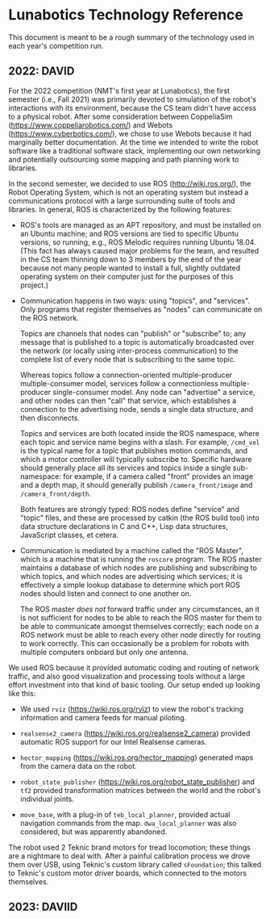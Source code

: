 # Lunabotics Technology Reference

This document is meant to be a rough summary of the technology used in
each year's competition run.

## 2022: DAVID

For the 2022 competition (NMT's first year at Lunabotics), the first
semester (i.e., Fall 2021) was primarily devoted to simulation of the
robot's interactions with its environment, because the CS team didn't
have access to a physical robot. After some consideration between
CoppeliaSim (https://www.coppeliarobotics.com/) and Webots
(https://www.cyberbotics.com/), we chose to use Webots because it had
marginally better documentation. At the time we intended to write the
robot software like a traditional software stack, implementing our
own networking and potentially outsourcing some mapping and path
planning work to libraries.

In the second semester, we decided to use ROS (http://wiki.ros.org/),
the Robot Operating System, which is not an operating system but
instead a communications protocol with a large surrounding suite of
tools and libraries. In general, ROS is characterized by the following
features:

 - ROS's tools are managed as an APT repository, and must be installed
   on an Ubuntu machine; and ROS versions are tied to specific Ubuntu
   versions, so running, e.g., ROS Melodic requires running Ubuntu
   18.04. (This fact has always caused major problems for the team,
   and resulted in the CS team thinning down to 3 members by the end
   of the year because not many people wanted to install a full,
   slightly outdated operating system on their computer just for the
   purposes of this project.)

 - Communication happens in two ways: using "topics", and "services".
   Only programs that register themselves as "nodes" can communicate
   on the ROS network.

   Topics are channels that nodes can "publish" or "subscribe" to; any
   message that is published to a topic is automatically broadcasted
   over the network (or locally using inter-process communication) to
   the complete list of every node that is subscribing to the same
   topic.

   Whereas topics follow a connection-oriented multiple-producer
   multiple-consumer model, services follow a connectionless
   multiple-producer single-consumer model. Any node can "advertise" a
   service, and other nodes can then "call" that service, which
   establishes a connection to the advertising node, sends a single
   data structure, and then disconnects.

   Topics and services are both located inside the ROS namespace,
   where each topic and service name begins with a slash. For example,
   `/cmd_vel` is the typical name for a topic that publishes motion
   commands, and which a motor controller will typically subscribe to.
   Specific hardware should generally place all its services and
   topics inside a single sub-namespace: for example, if a camera
   called "front" provides an image and a depth map, it should
   generally publish `/camera_front/image` and `/camera_front/depth`.

   Both features are strongly typed: ROS nodes define "service" and
   "topic" files, and these are processed by catkin (the ROS build
   tool) into data structure declarations in C and C++, Lisp data
   structures, JavaScript classes, et cetera.

 - Communication is mediated by a machine called the "ROS Master",
   which is a machine that is running the `roscore` program. The ROS
   master maintains a database of which nodes are publishing and
   subscribing to which topics, and which nodes are advertising which
   services; it is effectively a simple lookup database to determine
   which port ROS nodes should listen and connect to one another on.

   The ROS master _does not_ forward traffic under any circumstances,
   an it is not sufficient for nodes to be able to reach the ROS
   master for them to be able to communicate amongst themselves
   correctly; each node on a ROS network must be able to reach every
   other node directly for routing to work correctly. This can
   occasionally be a problem for robots with multiple computers
   onboard but only one antenna.

We used ROS because it provided automatic coding and routing of
network traffic, and also good visualization and processing tools
without a large effort investment into that kind of basic tooling. Our
setup ended up looking like this:

 - We used `rviz` (https://wiki.ros.org/rviz) to view the robot's
   tracking information and camera feeds for manual piloting.

 - `realsense2_camera` (https://wiki.ros.org/realsense2_camera)
   provided automatic ROS support for our Intel Realsense cameras.

 - `hector_mapping` (https://wiki.ros.org/hector_mapping) generated
   maps from the camera data on the robot.

 - `robot_state_publisher`
   (https://wiki.ros.org/robot_state_publisher) and `tf2` provided
   transformation matrices between the world and the robot's
   individual joints.

 - `move_base`, with a plug-in of `teb_local_planner`, provided actual
   navigation commands from the map. `dwa_local_planner` was also
   considered, but was apparently abandoned.

The robot used 2 Teknic brand motors for tread locomotion; these
things are a nightmare to deal with. After a painful calibration
process we drove them over USB, using Teknic's custom library called
`sFoundation`; this talked to Teknic's custom motor driver boards,
which connected to the motors themselves.

## 2023: DAVIID
